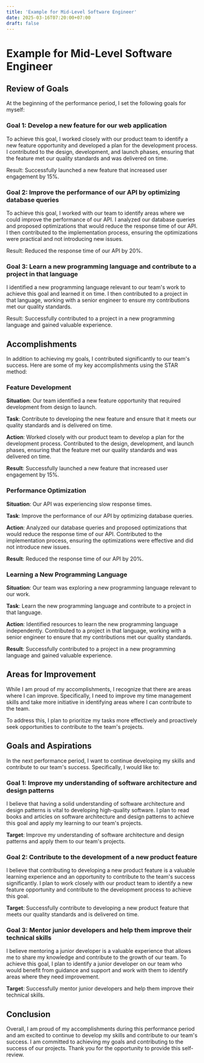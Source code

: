 ```yaml
---
title: 'Example for Mid-Level Software Engineer'
date: 2025-03-16T07:20:00+07:00
draft: false
---
```


# Example for Mid-Level Software Engineer

## **Review of Goals**

At the beginning of the performance period, I set the following goals for myself:

### **Goal 1: Develop a new feature for our web application**

To achieve this goal, I worked closely with our product team to identify a new feature opportunity and developed a plan for the development process. I contributed to the design, development, and launch phases, ensuring that the feature met our quality standards and was delivered on time.

Result: Successfully launched a new feature that increased user engagement by 15%.

### **Goal 2: Improve the performance of our API by optimizing database queries**

To achieve this goal, I worked with our team to identify areas where we could improve the performance of our API. I analyzed our database queries and proposed optimizations that would reduce the response time of our API. I then contributed to the implementation process, ensuring the optimizations were practical and not introducing new issues.

Result: Reduced the response time of our API by 20%.

### **Goal 3: Learn a new programming language and contribute to a project in that language**

I identified a new programming language relevant to our team's work to achieve this goal and learned it on time. I then contributed to a project in that language, working with a senior engineer to ensure my contributions met our quality standards.

Result: Successfully contributed to a project in a new programming language and gained valuable experience.

## **Accomplishments**

In addition to achieving my goals, I contributed significantly to our team's success. Here are some of my key accomplishments using the STAR method:

### **Feature Development**

**Situation**: Our team identified a new feature opportunity that required development from design to launch.

**Task**: Contribute to developing the new feature and ensure that it meets our quality standards and is delivered on time.

**Action**: Worked closely with our product team to develop a plan for the development process. Contributed to the design, development, and launch phases, ensuring that the feature met our quality standards and was delivered on time.

**Result**: Successfully launched a new feature that increased user engagement by 15%.

### **Performance Optimization**

**Situation**: Our API was experiencing slow response times.

**Task**: Improve the performance of our API by optimizing database queries.

**Action**: Analyzed our database queries and proposed optimizations that would reduce the response time of our API. Contributed to the implementation process, ensuring the optimizations were effective and did not introduce new issues.

**Result**: Reduced the response time of our API by 20%.

### **Learning a New Programming Language**

**Situation**: Our team was exploring a new programming language relevant to our work.

**Task**: Learn the new programming language and contribute to a project in that language.

**Action**: Identified resources to learn the new programming language independently. Contributed to a project in that language, working with a senior engineer to ensure that my contributions met our quality standards.

**Result**: Successfully contributed to a project in a new programming language and gained valuable experience.

## **Areas for Improvement**

While I am proud of my accomplishments, I recognize that there are areas where I can improve. Specifically, I need to improve my time management skills and take more initiative in identifying areas where I can contribute to the team.

To address this, I plan to prioritize my tasks more effectively and proactively seek opportunities to contribute to the team's projects.

## **Goals and Aspirations**

In the next performance period, I want to continue developing my skills and contribute to our team's success. Specifically, I would like to:

### **Goal 1: Improve my understanding of software architecture and design patterns**

I believe that having a solid understanding of software architecture and design patterns is vital to developing high-quality software. I plan to read books and articles on software architecture and design patterns to achieve this goal and apply my learning to our team's projects.

**Target**: Improve my understanding of software architecture and design patterns and apply them to our team's projects.

### **Goal 2: Contribute to the development of a new product feature**

I believe that contributing to developing a new product feature is a valuable learning experience and an opportunity to contribute to the team's success significantly. I plan to work closely with our product team to identify a new feature opportunity and contribute to the development process to achieve this goal.

**Target**: Successfully contribute to developing a new product feature that meets our quality standards and is delivered on time.

### Goal 3: Mentor junior developers and help them improve their technical skills

I believe mentoring a junior developer is a valuable experience that allows me to share my knowledge and contribute to the growth of our team. To achieve this goal, I plan to identify a junior developer on our team who would benefit from guidance and support and work with them to identify areas where they need improvement.

**Target**: Successfully mentor junior developers and help them improve their technical skills.

## Conclusion

Overall, I am proud of my accomplishments during this performance period and am excited to continue to develop my skills and contribute to our team's success. I am committed to achieving my goals and contributing to the success of our projects. Thank you for the opportunity to provide this self-review.
